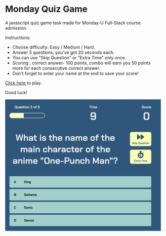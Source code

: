 # Monday Quiz Game
A javascript quiz game task made for Monday-U Full-Stack course admission.

Instructions:
- Choose difficulty: Easy / Medium / Hard.
- Answer 5 questions, you've got 20 seconds each.
- You can use "Skip Question" or "Extra Time" only once.
- Scoring : correct answer- 100 points, combo will earn you 50 points more for each consecutive correct answer.
- Don't forget to enter your name at the end to save your score!


[Click here](https://monday-quiz.netlify.app/) to play.

Good luck!

![Screenshot of the game](/assets/screenshot.png)